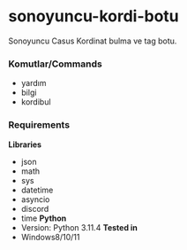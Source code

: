 # sonoyuncu-kordi-botu
Sonoyuncu Casus Kordinat bulma ve tag botu.

### Komutlar/Commands
- yardım
- bilgi
- kordibul

### Requirements
**Libraries**
- json
- math
- sys
- datetime
- asyncio
- discord
- time
**Python**
- Version: Python 3.11.4
**Tested in**
- Windows8/10/11
